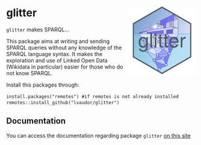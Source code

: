 # glitter <img src="man/figures/logo_small.png" align="right"/>

`glitter` makes SPARQL...

This package aims at writing and sending SPARQL queries without any knowledge of the SPARQL language syntax. It makes the exploration and use of Linked Open Data (Wikidata in particular) easier for those who do not know SPARQL.

Install this packages through:

```{r}
install.packages("remotes") #if remotes is not already installed
remotes::install_github("lvaudor/glitter")
```

## Documentation

You can access the documentation regarding package `glitter`  [on this site](http://perso.ens-lyon.fr/lise.vaudor/Rpackages/glitter/)



